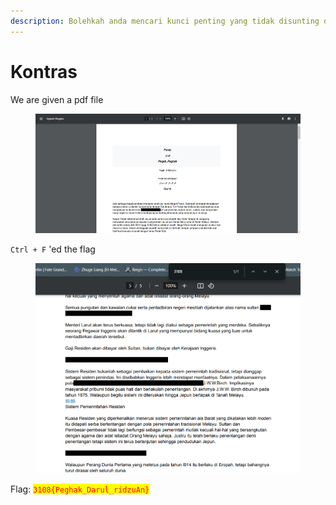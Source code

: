 ```yaml
---
description: Bolehkah anda mencari kunci penting yang tidak disunting dengan betul?
---
```


# Kontras

We are given a pdf file

<figure><img src="../../../../.gitbook/assets/image (446).png" alt=""><figcaption></figcaption></figure>

`Ctrl + F` 'ed the flag

<figure><img src="../../../../.gitbook/assets/image (447).png" alt=""><figcaption></figcaption></figure>

Flag: <mark style="color:red;">`3108{Peghak_Darul_ridzuAn}`</mark>
